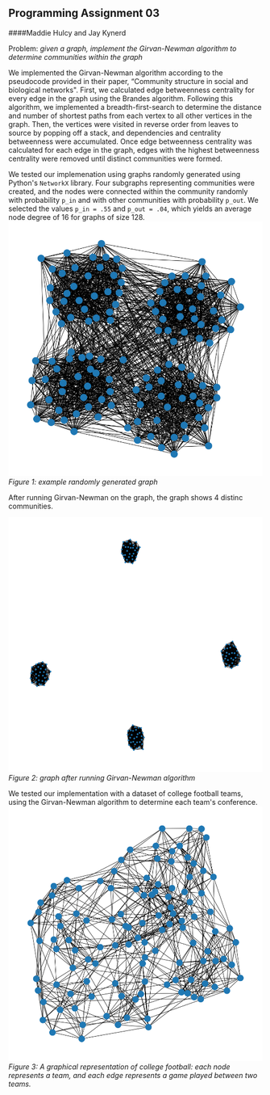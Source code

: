 ## Programming Assignment 03
####Maddie Hulcy and Jay Kynerd

Problem: _given a graph, implement the Girvan-Newman algorithm to determine communities within the graph_

We implemented the Girvan-Newman algorithm according to the pseudocode provided in their paper, “Community structure in social and biological networks".
First, we calculated edge betweenness centrality for every edge in the graph using the Brandes algorithm. Following this algorithm, we implemented a breadth-first-search to determine the distance and number of shortest paths from each vertex to all other vertices in the graph. Then, the vertices were visited in reverse order from leaves to source by popping off a stack, and dependencies and centrality betweenness were accumulated.
Once edge betweenness centrality was calculated for each edge in the graph, edges with the highest betweenness centrality were removed until distinct communities were formed. 

We tested our implemenation using graphs randomly generated using Python's `NetworkX` library. Four subgraphs representing communities were created, and the nodes were connected within the community randomly with probability `p_in` and with other communities with probability `p_out`. We selected the values `p_in = .55` and `p_out = .04`, which yields an average node degree of 16 for graphs of size 128. 
![](input/before.png)
_Figure 1: example randomly generated graph_

After running Girvan-Newman on the graph, the graph shows 4 distinc communities.

![](output/output.png)
_Figure 2: graph after running Girvan-Newman algorithm_


We tested our implementation with a dataset of college football teams, using the Girvan-Newman algorithm to determine each team's conference.
![](input/football_before.png)
_Figure 3: A graphical representation of college football: each node represents a team, and each edge represents a game played between two teams._